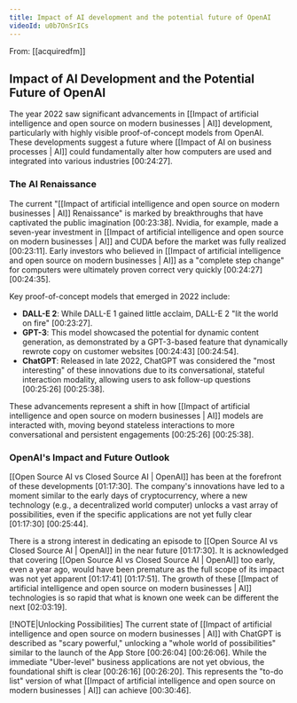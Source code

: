 ```yaml
---
title: Impact of AI development and the potential future of OpenAI
videoId: u0b7OnSrICs
---
```


From: [[acquiredfm]] <br/> 
## Impact of AI Development and the Potential Future of OpenAI

The year 2022 saw significant advancements in [[Impact of artificial intelligence and open source on modern businesses | AI]] development, particularly with highly visible proof-of-concept models from OpenAI. These developments suggest a future where [[Impact of AI on business processes | AI]] could fundamentally alter how computers are used and integrated into various industries <a class="yt-timestamp" data-t="00:24:27">[00:24:27]</a>.

### The AI Renaissance

The current "[[Impact of artificial intelligence and open source on modern businesses | AI]] Renaissance" is marked by breakthroughs that have captivated the public imagination <a class="yt-timestamp" data-t="00:23:38">[00:23:38]</a>. Nvidia, for example, made a seven-year investment in [[Impact of artificial intelligence and open source on modern businesses | AI]] and CUDA before the market was fully realized <a class="yt-timestamp" data-t="00:23:11">[00:23:11]</a>. Early investors who believed in [[Impact of artificial intelligence and open source on modern businesses | AI]] as a "complete step change" for computers were ultimately proven correct very quickly <a class="yt-timestamp" data-t="00:24:27">[00:24:27]</a> <a class="yt-timestamp" data-t="00:24:35">[00:24:35]</a>.

Key proof-of-concept models that emerged in 2022 include:
*   **DALL-E 2**: While DALL-E 1 gained little acclaim, DALL-E 2 "lit the world on fire" <a class="yt-timestamp" data-t="00:23:27">[00:23:27]</a>.
*   **GPT-3**: This model showcased the potential for dynamic content generation, as demonstrated by a GPT-3-based feature that dynamically rewrote copy on customer websites <a class="yt-timestamp" data-t="00:24:43">[00:24:43]</a> <a class="yt-timestamp" data-t="00:24:54">[00:24:54]</a>.
*   **ChatGPT**: Released in late 2022, ChatGPT was considered the "most interesting" of these innovations due to its conversational, stateful interaction modality, allowing users to ask follow-up questions <a class="yt-timestamp" data-t="00:25:26">[00:25:26]</a> <a class="yt-timestamp" data-t="00:25:38">[00:25:38]</a>.

These advancements represent a shift in how [[Impact of artificial intelligence and open source on modern businesses | AI]] models are interacted with, moving beyond stateless interactions to more conversational and persistent engagements <a class="yt-timestamp" data-t="00:25:26">[00:25:26]</a> <a class="yt-timestamp" data-t="00:25:38">[00:25:38]</a>.

### OpenAI's Impact and Future Outlook

[[Open Source AI vs Closed Source AI | OpenAI]] has been at the forefront of these developments <a class="yt-timestamp" data-t="01:17:30">[01:17:30]</a>. The company's innovations have led to a moment similar to the early days of cryptocurrency, where a new technology (e.g., a decentralized world computer) unlocks a vast array of possibilities, even if the specific applications are not yet fully clear <a class="yt-timestamp" data-t="01:17:30">[01:17:30]</a> <a class="yt-timestamp" data-t="00:25:44">[00:25:44]</a>.

There is a strong interest in dedicating an episode to [[Open Source AI vs Closed Source AI | OpenAI]] in the near future <a class="yt-timestamp" data-t="01:17:30">[01:17:30]</a>. It is acknowledged that covering [[Open Source AI vs Closed Source AI | OpenAI]] too early, even a year ago, would have been premature as the full scope of its impact was not yet apparent <a class="yt-timestamp" data-t="01:17:41">[01:17:41]</a> <a class="yt-timestamp" data-t="01:17:51">[01:17:51]</a>. The growth of these [[Impact of artificial intelligence and open source on modern businesses | AI]] technologies is so rapid that what is known one week can be different the next <a class="yt-timestamp" data-t="02:03:19">[02:03:19]</a>.

[!NOTE|Unlocking Possibilities]
The current state of [[Impact of artificial intelligence and open source on modern businesses | AI]] with ChatGPT is described as "scary powerful," unlocking a "whole world of possibilities" similar to the launch of the App Store <a class="yt-timestamp" data-t="00:26:04">[00:26:04]</a> <a class="yt-timestamp" data-t="00:26:06">[00:26:06]</a>. While the immediate "Uber-level" business applications are not yet obvious, the foundational shift is clear <a class="yt-timestamp" data-t="00:26:16">[00:26:16]</a> <a class="yt-timestamp" data-t="00:26:20">[00:26:20]</a>. This represents the "to-do list" version of what [[Impact of artificial intelligence and open source on modern businesses | AI]] can achieve <a class="yt-timestamp" data-t="00:30:46">[00:30:46]</a>.
